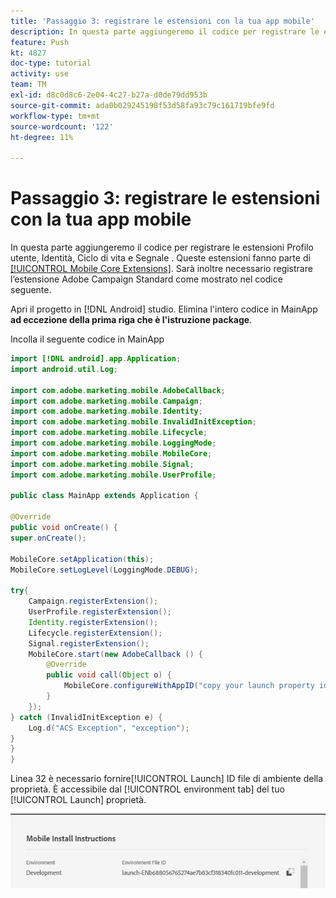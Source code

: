 ```yaml
---
title: 'Passaggio 3: registrare le estensioni con la tua app mobile'
description: In questa parte aggiungeremo il codice per registrare le estensioni UserProfile, Identity, Lifecycle e Signal.
feature: Push
kt: 4827
doc-type: tutorial
activity: use
team: TM
exl-id: d8c0d8c6-2e04-4c27-b27a-d0de79dd953b
source-git-commit: ada0b029245190f53d58fa93c79c161719bfe9fd
workflow-type: tm+mt
source-wordcount: '122'
ht-degree: 11%

---
```


# Passaggio 3: registrare le estensioni con la tua app mobile

In questa parte aggiungeremo il codice per registrare le estensioni Profilo utente, Identità, Ciclo di vita e Segnale . Queste estensioni fanno parte di [[!UICONTROL Mobile Core Extensions]](https://aep-sdks.gitbook.io/docs/using-mobile-extensions/mobile-core). Sarà inoltre necessario registrare l’estensione Adobe Campaign Standard come mostrato nel codice seguente.

Apri il progetto in [!DNL Android] studio. Elimina l&#39;intero codice in MainApp **ad eccezione della prima riga che è l&#39;istruzione package**.

Incolla il seguente codice in MainApp

<!--
Removed `{.line-numbers}` below
-->

```java
import [!DNL android].app.Application;
import android.util.Log;

import com.adobe.marketing.mobile.AdobeCallback;
import com.adobe.marketing.mobile.Campaign;
import com.adobe.marketing.mobile.Identity;
import com.adobe.marketing.mobile.InvalidInitException;
import com.adobe.marketing.mobile.Lifecycle;
import com.adobe.marketing.mobile.LoggingMode;
import com.adobe.marketing.mobile.MobileCore;
import com.adobe.marketing.mobile.Signal;
import com.adobe.marketing.mobile.UserProfile;

public class MainApp extends Application {

@Override
public void onCreate() {
super.onCreate();

MobileCore.setApplication(this);
MobileCore.setLogLevel(LoggingMode.DEBUG);

try{
    Campaign.registerExtension();
    UserProfile.registerExtension();
    Identity.registerExtension();
    Lifecycle.registerExtension();
    Signal.registerExtension();
    MobileCore.start(new AdobeCallback () {
        @Override
        public void call(Object o) {
            MobileCore.configureWithAppID("copy your launch property id here");
        }
    });
} catch (InvalidInitException e) {
    Log.d("ACS Exception", "exception");
}
}
}
```

Linea 32 è necessario fornire[!UICONTROL  Launch] ID file di ambiente della proprietà. È accessibile dal [!UICONTROL environment tab] del tuo [!UICONTROL Launch] proprietà.

![launch-id](assets/launch-id-property.PNG)
